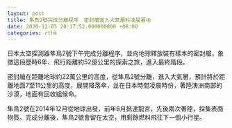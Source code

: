 ```yaml
---
layout: post
title: 隼鳥2號完成分離程序　密封艙進入大氣層料凌晨著地
date: 2020-12-05 20:17:52.000000000 +08:00
categories: rthk
---
```


日本太空探測器隼鳥2號下午完成分離程序，並向地球釋放裝有樣本的密封艙，象徵這段歷時6年、飛行距離約52億公里的探索之旅，進入最終階段。

密封艙在距離地球約22萬公里的高度，從隼鳥2號分離，進入大氣層，預計將於距離地面7至11公里的高度，展開降落傘，並在日本時間凌晨時份，著陸澳洲南部的沙漠，地面有回收組候命。

隼鳥2號在2014年12月從地球出發，前年6月抵達龍宮，先後兩次著陸，採集表面物質。完成分離後，隼鳥2號會留在太空，用剩餘燃料飛往下一個小行星。
